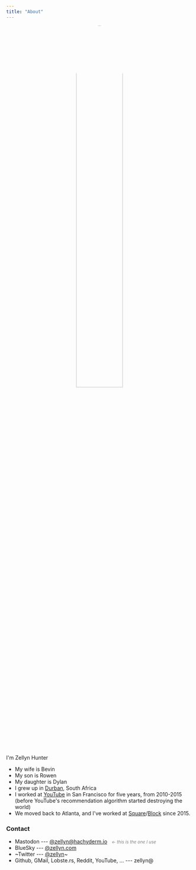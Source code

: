 ```yaml
---
title: "About"
---
```


<div style="text-align:center">
<img src="/img/zellyn.jpg" style="width:50%;float:center;border-radius:50%;border:%eee 2px solid">
</div>

I'm Zellyn Hunter

- My wife is Bevin
- My son is Rowen
- My daughter is Dylan
- I grew up in [Durban](https://en.wikipedia.org/wiki/Durban), South
  Africa
- I worked at [YouTube](https://youtube.com) in San Francisco for five
  years, from 2010-2015 (before YouTube's recommendation algorithm
  started destroying the world)
- We moved back to Atlanta, and I've worked at
  [Square](https://squareup.com)/[Block](https://block.xyz/) since 2015.

<!--
Chronology

- I was born in 1975, in Durban, South Africa, at the [Mother's
  Hospital](https://www.fad.co.za/2018/09/22/maternity-homes/). My mother was there for 10 days(!)
- In 1990, my family spent 7 months on the island of Hawaii
- In 1992, my family moved to the US permanently, which was traumatic
- From 1994-98, I studied Computer Science at [Georgia Tech](https://www.gatech.edu/)
- In 1998/99, I taught English (badly) in
  [Sarajevo](https://en.wikipedia.org/wiki/Sarajevo) for a year after
  college.
- I started working at the end of 1999
-->

### Contact

- Mastodon --- [@zellyn@hachyderm.io](https://hachyderm.io/@zellyn)
  &nbsp; <small style='color:grey'>_← this is the one I use_</small>
- BlueSky --- [@zellyn.com](https://bsky.app/profile/zellyn.com)
- ~Twitter --- [@zellyn](https://twitter.com/zellyn)~
- Github, GMail, Lobste.rs, Reddit, YouTube, ... --- zellyn@
